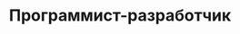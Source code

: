 ---
title: "Программист-разработчик"
company: "BiblioData"
position: ""
city: "Buenos-Aires"
website: ""
industry: "Разработка программного обеспечения"
start_date: "1996-09"
end_date: "2002-12"
responsibilities:
  - Разработка ПО (CRM, продажи, промоакции, администрирование, бухгалтерия).
  - Поддержка ПО как из офиса компании так и непосредственно в офисах клиентов.
  - Работа с клиентами (Ingratta S.A., Petroquimica Cuyo, Banco Comafi).
---